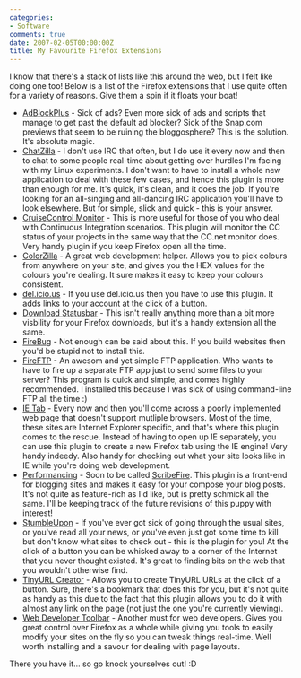```yaml
---
categories:
- Software
comments: true
date: 2007-02-05T00:00:00Z
title: My Favourite Firefox Extensions
---
```


I know that there's a stack of lists like this around the web, but I felt like doing one too! Below is a list of the Firefox extensions that I use quite often for a variety of reasons. Give them a spin if it floats your boat!
<ul>
<li><a href="https://addons.mozilla.org/firefox/1865/" title="AdBlock Plus">AdBlockPlus</a> - Sick of ads? Even more sick of ads and scripts that manage to get past the default ad blocker? Sick of the Snap.com previews that seem to be ruining the bloggosphere? This is the solution. It's absolute magic.</li>
<li><a href="https://addons.mozilla.org/firefox/16/" title="ChatZilla">ChatZilla</a> - I don't use IRC that often, but I do use it every now and then to chat to some people real-time about getting over hurdles I'm facing with my Linux experiments.  I don't want to have to install a whole new application to deal with these few cases, and hence this plugin is more than enough for me. It's quick, it's clean, and it does the job. If you're looking for an all-singing and all-dancing IRC application you'll have to look elsewhere. But for simple, slick and quick - this is your answer.</li>
<li><a href="https://addons.mozilla.org/firefox/896/" title="CruiseControl Monitor">CruiseControl Monitor</a> - This is more useful for those of you who deal with Continuous Integration scenarios.  This plugin will monitor the CC status of your projects in the same way that the CC.net monitor does.  Very handy plugin if you keep Firefox open all the time.</li>
<li><a href="https://addons.mozilla.org/firefox/271/" title="ColorZilla">ColorZilla</a> - A great web development helper. Allows you to pick colours from anywhere on your site, and gives you the HEX values for the colours you're dealing. It sure makes it easy to keep your colours consistent.</li>
<li><a href="http://del.icio.us/help/firefox/extension" title="de.icio.us extension">del.icio.us</a> - If you use del.icio.us then you have to use this plugin. It adds links to your account at the click of a button.</li>
<li><a href="https://addons.mozilla.org/firefox/26/" title="Download Statusbar">Download Statusbar</a> - This isn't really anything more than a bit more visbility for your Firefox downloads, but it's a handy extension all the same.</li>
<li><a href="https://addons.mozilla.org/firefox/1843/" title="FireBug">FireBug</a> - Not enough can be said about this. If you build websites then you'd be stupid not to install this.</li>
<li><a href="http://fireftp.mozdev.org/" title="FireFTP">FireFTP</a> - An awesom and yet simple FTP application. Who wants to have to fire up a separate FTP app just to send some files to your server? This program is quick and simple, and comes highly recommended. I installed this because I was sick of using command-line FTP all the time :)</li>
<li><a href="https://addons.mozilla.org/firefox/1419/" title="IE Tab">IE Tab</a> - Every now and then you'll come across a poorly implemented web page that doesn't support mutliple browsers. Most of the time, these sites are Internet Explorer specific, and that's where this plugin comes to the rescue. Instead of having to open up IE separately, you can use this plugin to create a new Firefox tab using the IE engine! Very handy indeedy. Also handy for checking out what your site looks like in IE while you're doing web development.</li>
<li><a href="https://addons.mozilla.org/firefox/1730/" title="Performancing">Performancing</a> - Soon to be called <a href="http://scribefire.com/" title="ScribeFire">ScribeFire</a>. This plugin is a front-end for blogging sites and makes it easy for your compose your blog posts. It's not quite as feature-rich as I'd like, but is pretty schmick all the same. I'll be keeping track of the future revisions of this puppy with interest!</li>
<li><a href="https://addons.mozilla.org/firefox/138/" title="StumbleUpon">StumbleUpon</a> - If you've ever got sick of going through the usual sites, or you've read all your news, or you've even just got some time to kill but don't know what sites to check out - this is the plugin for you! At the click of a button you can be whisked away to a corner of the Internet that you never thought existed.  It's great to finding bits on the web that you wouldn't otherwise find.</li>
<li><a href="https://addons.mozilla.org/firefox/126/" title="TinyURL Creator">TinyURL Creator</a> - Allows you to create TinyURL URLs at the click of a button. Sure, there's a bookmark that does this for you, but it's not quite as handy as this due to the fact that this plugin allows you to do it with almost any link on the page (not just the one you're currently viewing).</li>
<li><a href="https://addons.mozilla.org/firefox/60/" title="Web Developer">Web Developer Toolbar</a> - Another must for web developers. Gives you great control over Firefox as a whole while giving you tools to easily modify your sites on the fly so you can tweak things real-time. Well worth installing and a savour for dealing with page layouts.</li>
</ul>There you have it... so go knock yourselves out! :D
